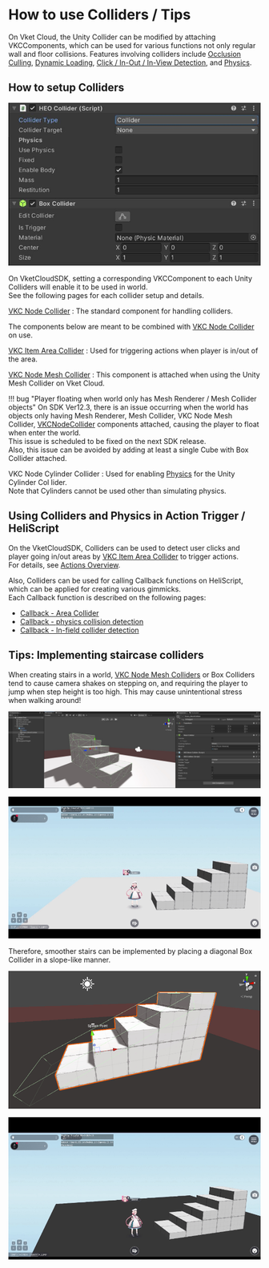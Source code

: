 # How to use Colliders / Tips

On Vket Cloud, the Unity Collider can be modified by attaching VKCComponents, which can be used for various functions not only regular wall and floor collisions. Features involving colliders include [Occlusion Culling](../WorldOptimization/OcclusionCulling.md), [Dynamic Loading](../VKCComponents/VKCItemField.md), [Click / In-Out / In-View Detection](../VKCComponents/VKCNodeCollider.md#_1), and [Physics](./PhysicsEngine.md).

## How to setup Colliders

![VKCNodeCollider_1](../VKCComponents/img/HEOCollider_1.jpg)

On VketCloudSDK, setting a corresponding VKCComponent to each Unity Colliders will enable it to be used in world.<br>
See the following pages for each collider setup and details.

[VKC Node Collider](../VKCComponents/VKCNodeCollider.md) : The standard component for handling colliders.

The components below are meant to be combined with [VKC Node Collider](../VKCComponents/VKCNodeCollider.md) on use.

[VKC Item Area Collider](../VKCComponents/VKCItemAreaCollider.md) : Used for triggering actions when player is in/out of the area.

[VKC Node Mesh Collider](../VKCComponents/VKCNodeMeshCollider.md) : This component is attached when using the Unity Mesh Collider on Vket Cloud.

!!! bug "Player floating when world only has Mesh Renderer / Mesh Collider objects"
    On SDK Ver12.3, there is an issue occurring when the world has objects only having Mesh Renderer, Mesh Collider, VKC Node Mesh Collider, [VKCNodeCollider](../VKCComponents/VKCNodeCollider.md) components attached, causing the player to float when enter the world.<br>
    This issue is scheduled to be fixed on the next SDK release.<br>
    Also, this issue can be avoided by adding at least a single Cube with Box Collider attached.

VKC Node Cylinder Collider : Used for enabling [Physics](./PhysicsEngine.md) for the Unity Cylinder Col lider.<br>
Note that Cylinders cannot be used other than simulating physics.

## Using Colliders and Physics in Action Trigger / HeliScript

On the VketCloudSDK, Colliders can be used to detect user clicks and player going in/out areas by [VKC Item Area Collider](../VKCComponents/VKCItemAreaCollider.md) to trigger actions.<br>
For details, see [Actions Overview](../Actions/ActionsOverview.md).

Also, Colliders can be used for calling Callback functions on HeliScript, which can be applied for creating various gimmicks.<br>
Each Callback function is described on the following pages:

- [Callback - Area Collider](../hs/hs_component.md#callback-areacollider)
- [Callback - physics collision detection](../hs/hs_component.md#callback-physics-collision-detection)
- [Callback - In-field collider detection](../hs/hs_component.md#callback-in-field-collider-detection)

## Tips: Implementing staircase colliders

When creating stairs in a world, [VKC Node Mesh Colliders](../VKCComponents/VKCNodeMeshCollider.md) or Box Colliders tend to cause camera shakes on stepping on, and requiring the player to jump when step height is too high. This may cause unintentional stress when walking around!

![ColliderTips_Stair_1](./img/ColliderTips_Stair_1.jpg)

![ColliderTips_Stair_1_Result](./img/ColliderTips_Stair_1_Result.gif)

Therefore, smoother stairs can be implemented by placing a diagonal Box Collider in a slope-like manner.

![ColliderTips_Stair_2](./img/ColliderTips_Stair_2.jpg)

![ColliderTips_Stair_2_Result](./img/ColliderTips_Stair_2_Result.gif)
